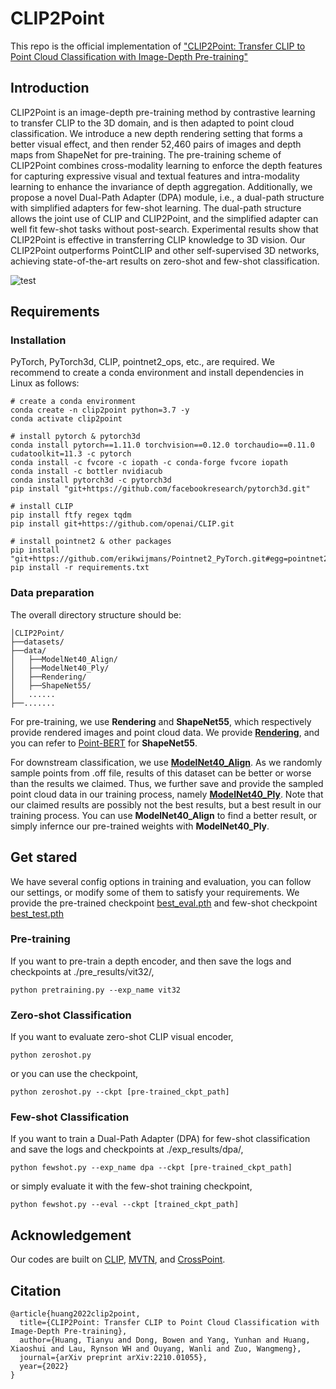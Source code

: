 # CLIP2Point
This repo is the official implementation of ["CLIP2Point: Transfer CLIP to Point Cloud Classification with Image-Depth Pre-training"](https://arxiv.org/abs/2210.01055)

## Introduction
CLIP2Point is an image-depth pre-training method by contrastive learning to transfer CLIP to the 3D domain, and is then adapted to point cloud classification. We introduce a new depth rendering setting that forms a better visual effect, and then render 52,460 pairs of images and depth maps from ShapeNet for pre-training. The pre-training scheme of CLIP2Point combines cross-modality learning to enforce the depth features for capturing expressive visual and textual features and intra-modality learning to enhance the invariance of depth aggregation. Additionally, we propose a novel Dual-Path Adapter (DPA) module, i.e., a dual-path structure with simplified adapters for few-shot learning. The dual-path structure allows the joint use of CLIP and CLIP2Point, and the simplified adapter can well fit few-shot tasks without post-search. Experimental results show that CLIP2Point is effective in transferring CLIP knowledge to 3D vision. Our CLIP2Point outperforms PointCLIP and other self-supervised 3D networks, achieving state-of-the-art results on zero-shot and few-shot classification.

![test](./pipeline.png)

## Requirements
### Installation
PyTorch, PyTorch3d, CLIP, pointnet2_ops, etc., are required. We recommend to create a conda environment and install dependencies in Linux as follows:
```shell
# create a conda environment
conda create -n clip2point python=3.7 -y
conda activate clip2point

# install pytorch & pytorch3d
conda install pytorch==1.11.0 torchvision==0.12.0 torchaudio==0.11.0 cudatoolkit=11.3 -c pytorch
conda install -c fvcore -c iopath -c conda-forge fvcore iopath
conda install -c bottler nvidiacub
conda install pytorch3d -c pytorch3d
pip install "git+https://github.com/facebookresearch/pytorch3d.git"

# install CLIP
pip install ftfy regex tqdm
pip install git+https://github.com/openai/CLIP.git

# install pointnet2 & other packages
pip install "git+https://github.com/erikwijmans/Pointnet2_PyTorch.git#egg=pointnet2_ops&subdirectory=pointnet2_ops_lib"
pip install -r requirements.txt
```

### Data preparation
The overall directory structure should be:

```
│CLIP2Point/
├──datasets/
├──data/
│   ├──ModelNet40_Align/
│   ├──ModelNet40_Ply/
│   ├──Rendering/
│   ├──ShapeNet55/
│   ......
├──.......
```
For pre-training, we use **Rendering** and **ShapeNet55**, which respectively provide rendered images and point cloud data. We provide [**Rendering**](https://drive.google.com/file/d/1jMuYi4IoM6A80uPCohjGkNP6pLP1-0Gm/view?usp=sharing), and you can refer to [Point-BERT](https://github.com/lulutang0608/Point-BERT/blob/master/DATASET.md) for **ShapeNet55**.

For downstream classification, we use [**ModelNet40_Align**](https://github.com/lmb-freiburg/orion). As we randomly sample points from .off file, results of this dataset can be better or worse than the results we claimed. Thus, we further save and provide the sampled point cloud data in our training process, namely [**ModelNet40_Ply**](https://drive.google.com/file/d/1nEJYZ9QPBgYPMiVCJGKWY6pVaJmPxVRq/view?usp=sharing). Note that our claimed results are possibly not the best results, but a best result in our training process. You can use **ModelNet40_Align** to find a better result, or simply infernce our pre-trained weights with **ModelNet40_Ply**.


## Get stared
We have several config options in training and evaluation, you can follow our settings, or modify some of them to satisfy your requirements. We provide the pre-trained checkpoint [best_eval.pth](https://drive.google.com/file/d/1ZAnIANNMqRRRmaVtk8Kp93s_NkGU51zv/view?usp=sharing) and few-shot checkpoint [best_test.pth](https://drive.google.com/file/d/1Jr1yXOu1yKmMs8K7XD8FnttPRHnZOZHx/view?usp=sharing)
### Pre-training
If you want to pre-train a depth encoder, and then save the logs and checkpoints at ./pre_results/vit32/,
```
python pretraining.py --exp_name vit32
```
### Zero-shot Classification
If you want to evaluate zero-shot CLIP visual encoder,
```
python zeroshot.py
```
or you can use the checkpoint,
```
python zeroshot.py --ckpt [pre-trained_ckpt_path]
```
### Few-shot Classification
If you want to train a Dual-Path Adapter (DPA) for few-shot classification and save the logs and checkpoints at ./exp_results/dpa/,
```
python fewshot.py --exp_name dpa --ckpt [pre-trained_ckpt_path]
```
or simply evaluate it with the few-shot training checkpoint,
```
python fewshot.py --eval --ckpt [trained_ckpt_path]
```


## Acknowledgement
Our codes are built on [CLIP](https://github.com/openai/CLIP), [MVTN](https://github.com/ajhamdi/MVTN), and [CrossPoint](https://github.com/MohamedAfham/CrossPoint).

## Citation
```
@article{huang2022clip2point,
  title={CLIP2Point: Transfer CLIP to Point Cloud Classification with Image-Depth Pre-training},
  author={Huang, Tianyu and Dong, Bowen and Yang, Yunhan and Huang, Xiaoshui and Lau, Rynson WH and Ouyang, Wanli and Zuo, Wangmeng},
  journal={arXiv preprint arXiv:2210.01055},
  year={2022}
}
```
